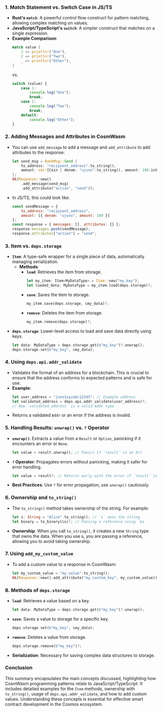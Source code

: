 ### 1. **Match Statement vs. Switch Case in JS/TS**
   - **Rust's `match`**: A powerful control flow construct for pattern matching, allowing complex matching on values.
   - **JavaScript/TypeScript's `switch`**: A simpler construct that matches on a single expression.
   - **Example Comparison**:
     ```rust
     match value {
         1 => println!("One"),
         2 => println!("Two"),
         _ => println!("Other"),
     }
     ```
     vs.
     ```javascript
     switch (value) {
         case 1:
             console.log("One");
             break;
         case 2:
             console.log("Two");
             break;
         default:
             console.log("Other");
     }
     ```

### 2. **Adding Messages and Attributes in CosmWasm**
   - You can use `add_message` to add a message and `add_attribute` to add attributes to the response:
     ```rust
     let send_msg = BankMsg::Send { 
         to_address: "recipient_address".to_string(),
         amount: vec![Coin { denom: "ujuno".to_string(), amount: 100.into() }],
     };
     Ok(Response::new()
         .add_message(send_msg)
         .add_attribute("action", "send"));
     ```
   - In JS/TS, this could look like:
     ```javascript
     const sendMessage = {
         to_address: "recipient_address",
         amount: [{ denom: "ujuno", amount: 100 }]
     };
     const response = { messages: [], attributes: {} };
     response.messages.push(sendMessage);
     response.attributes["action"] = "send";
     ```

### 3. **Item vs. `deps.storage`**
   - **`Item`**: A type-safe wrapper for a single piece of data, automatically managing serialization.
     - **Methods**:
       - **`load`**: Retrieves the item from storage.
         ```rust
         let my_item: Item<MyDataType> = Item::new("my_key");
         let loaded_data: MyDataType = my_item.load(deps.storage)?;
         ```
       - **`save`**: Saves the item to storage.
         ```rust
         my_item.save(deps.storage, &my_data)?;
         ```
       - **`remove`**: Deletes the item from storage.
         ```rust
         my_item.remove(deps.storage)?;
         ```
   - **`deps.storage`**: Lower-level access to load and save data directly using keys.
     ```rust
     let data: MyDataType = deps.storage.get(b"my_key")?.unwrap();
     deps.storage.set(b"my_key", &my_data);
     ```

### 4. **Using `deps.api.addr_validate`**
   - Validates the format of an address for a blockchain. This is crucial to ensure that the address conforms to expected patterns and is safe for use.
   - **Example**:
     ```rust
     let user_address = "juno1xyzabc12345"; // Example address
     let validated_address = deps.api.addr_validate(user_address)?;
     // Now `validated_address` is a valid Addr type
     ```
   - Returns a validated `Addr` or an error if the address is invalid.

### 5. **Handling Results: `unwrap()` vs. `?` Operator**
   - **`unwrap()`**: Extracts a value from a `Result` or `Option`, panicking if it encounters an error or `None`.
     ```rust
     let value = result.unwrap(); // Panics if `result` is an Err
     ```
   - **`?` Operator**: Propagates errors without panicking, making it safer for error handling.
     ```rust
     let value = result?; // Returns early with the error if `result` is an Err
     ```
   - **Best Practices**: Use `?` for error propagation; use `unwrap()` cautiously.

### 6. **Ownership and `to_string()`**
   - The `to_string()` method takes ownership of the string. For example:
     ```rust
     let s: String = "Alice".to_string(); // `s` owns the string
     let binary = to_binary(&s)?; // Passing a reference using `&s`
     ```
   - **Ownership**: When you call `to_string()`, it creates a new `String` type that owns the data. When you use `&`, you are passing a reference, allowing you to avoid taking ownership.

### 7. **Using `add_my_custom_value`**
   - To add a custom value to a response in CosmWasm:
     ```rust
     let my_custom_value = "my_value".to_string();
     Ok(Response::new().add_attribute("my_custom_key", my_custom_value))
     ```

### 8. **Methods of `deps.storage`**
   - **`load`**: Retrieves a value based on a key.
     ```rust
     let data: MyDataType = deps.storage.get(b"my_key")?.unwrap();
     ```
   - **`save`**: Saves a value to storage for a specific key.
     ```rust
     deps.storage.set(b"my_key", &my_data);
     ```
   - **`remove`**: Deletes a value from storage.
     ```rust
     deps.storage.remove(b"my_key")?;
     ```
   - **Serialization**: Necessary for saving complex data structures to storage.

### Conclusion
This summary encapsulates the main concepts discussed, highlighting how CosmWasm programming patterns relate to JavaScript/TypeScript. It includes detailed examples for the `Item` methods, ownership with `to_string()`, usage of `deps.api.addr_validate`, and how to add custom values. Understanding these concepts is essential for effective smart contract development in the Cosmos ecosystem.
